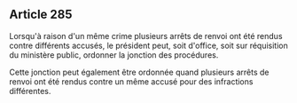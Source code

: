 Article 285
----
Lorsqu'à raison d'un même crime plusieurs arrêts de renvoi ont été rendus contre
différents accusés, le président peut, soit d'office, soit sur réquisition du
ministère public, ordonner la jonction des procédures.

Cette jonction peut également être ordonnée quand plusieurs arrêts de renvoi ont
été rendus contre un même accusé pour des infractions différentes.

